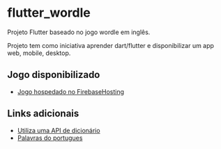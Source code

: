 # flutter_wordle

Projeto Flutter baseado no jogo wordle em inglês.

Projeto tem como iniciativa aprender dart/flutter e disponibilizar um app web, mobile, desktop.

## Jogo disponibilizado

- [Jogo hospedado no FirebaseHosting](https://desafio-palavra-dia.web.app/)

## Links adicionais
- [Utiliza uma API de dicionário](https://significado.herokuapp.com/palavra)
- [Palavras do portugues](https://www.ime.usp.br/~pf/dicios/index.html)